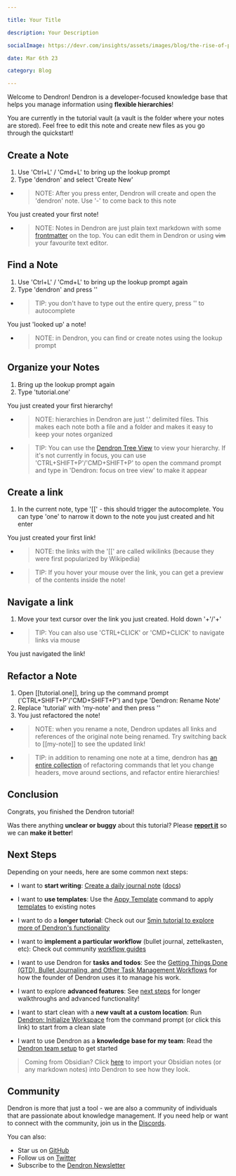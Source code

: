 ```yaml
---

title: Your Title

description: Your Description

socialImage: https://devr.com/insights/assets/images/blog/the-rise-of-privacy-enhancing-technology/thumb.png

date: Mar 6th 23

category: Blog

---
```


Welcome to Dendron! Dendron is a developer-focused knowledge base that helps you manage information using **flexible hierarchies**!

You are currently in the tutorial vault (a vault is the folder where your notes are stored). Feel free to edit this note and create new files as you go through the quickstart!

## Create a Note

1. Use 'Ctrl+L' / 'Cmd+L' to bring up the lookup prompt
1. Type 'dendron' and select 'Create New'

- > NOTE: After you press enter, Dendron will create and open the 'dendron' note. Use '<CTRL>-<TAB>' to come back to this note

You just created your first note!

- > NOTE: Notes in Dendron are just plain text markdown with some [frontmatter](https://wiki.dendron.so/notes/ffec2853-c0e0-4165-a368-339db12c8e4b) on the top. You can edit them in Dendron or using ~~vim~~ your favourite text editor.

## Find a Note

1. Use 'Ctrl+L' / 'Cmd+L' to bring up the lookup prompt again
1. Type 'dendron' and press '<ENTER>'

- > TIP: you don't have to type out the entire query, press '<TAB>' to autocomplete

You just 'looked up' a note!

- > NOTE: in Dendron, you can find or create notes using the lookup prompt

## Organize your Notes

1. Bring up the lookup prompt again
1. Type 'tutorial.one'

You just created your first hierarchy!

- > NOTE: hierarchies in Dendron are just '.' delimited files. This makes each note both a file and a folder and makes it easy to keep your notes organized

- > TIP: You can use the [Dendron Tree View](https://wiki.dendron.so/notes/hur7r6gr3kqa56s2vme986j) to view your hierarchy. If it's not currently in focus, you can use 'CTRL+SHIFT+P'/'CMD+SHIFT+P' to open the command prompt and type in 'Dendron: focus on tree view' to make it appear

## Create a link

1. In the current note, type '[[' - this should trigger the autocomplete. You can type 'one' to narrow it down to the note you just created and hit enter
<!-- Enter '[[' below-->

<!-- End space-->

You just created your first link!

- > NOTE: the links with the '[[' are called wikilinks (because they were first popularized by Wikipedia)
- > TIP: If you hover your mouse over the link, you can get a preview of the contents inside the note!

## Navigate a link

1. Move your text cursor over the link you just created. Hold down '<CTRL>+<ENTER>'/'<CMD>+<ENTER>'

- > TIP: You can also use 'CTRL+CLICK' or 'CMD+CLICK' to navigate links via mouse

You just navigated the link!

## Refactor a Note

1. Open [[tutorial.one]], bring up the command prompt ('CTRL+SHIFT+P'/'CMD+SHIFT+P') and type 'Dendron: Rename Note'
1. Replace 'tutorial' with 'my-note' and then press '<ENTER>'
1. You just refactored the note!

- > NOTE: when you rename a note, Dendron updates all links and references of the original note being renamed. Try switching back to [[my-note]] to see the updated link!
- > TIP: in addition to renaming one note at a time, dendron has [an entire collection](https://wiki.dendron.so/notes/srajljj10V2dl19nCSFiC) of refactoring commands that let you change headers, move around sections, and refactor entire hierarchies!

## Conclusion

Congrats, you finished the Dendron tutorial!

Was there anything **unclear or buggy** about this tutorial? Please [**report it**](https://github.com/dendronhq/dendron/discussions/3266) so we can **make it better**!

## Next Steps

Depending on your needs, here are some common next steps:

- I want to **start writing**: [Create a daily journal note](command:dendron.createDailyJournalNote) ([docs](https://wiki.dendron.so/notes/ogIUqY5VDCJP28G3cAJhd))

- I want to **use templates**: Use the [Appy Template](https://wiki.dendron.so/notes/ftohqknticu6bw4cfmzskq6) command to apply [templates](https://wiki.dendron.so/notes/861cbdf8-102e-4633-9933-1f3d74df53d2) to existing notes

- I want to do a **longer tutorial**: Check out our [5min tutorial to explore more of Dendron's functionality](https://wiki.dendron.so/notes/678c77d9-ef2c-4537-97b5-64556d6337f1/)

- I want to **implement a particular workflow** (bullet journal, zettelkasten, etc): Check out community [workflow guides](https://wiki.dendron.so/notes/9313b845-d9bf-42c9-aad1-0da34794ce26)

- I want to use Dendron for **tasks and todos**: See the [Getting Things Done (GTD), Bullet Journaling, and Other Task Management Workflows](https://wiki.dendron.so/notes/ordz7r99w1v099v14hrwgnp) for how the founder of Dendron uses it to manage his work.

- I want to explore **advanced features**: See [next steps](https://wiki.dendron.so/notes/TflY5kn29HOLpp1pWT9tP) for longer walkthroughs and advanced functionality!

- I want to start clean with a **new vault at a custom location**: Run [Dendron: Initialize Workspace](command:dendron.initWS) from the command prompt (or click this link) to start from a clean slate

- I want to use Dendron as a **knowledge base for my team**: Read the [Dendron team setup](https://wiki.dendron.so/notes/98f6d928-3f61-49fb-9c9e-70c27d25f838) to get started

> Coming from Obsidian? Click [here](command:dendron.importObsidianPod) to import your Obsidian notes (or any markdown notes) into Dendron to see how they look.

## Community

Dendron is more that just a tool - we are also a community of individuals that are passionate about knowledge management. If you need help or want to connect with the community, join us in the [Discords](https://link.dendron.so/discord).

You can also:

- Star us on [GitHub](https://github.com/dendronhq/dendron)
- Follow us on [Twitter](https://twitter.com/dendronhq)
- Subscribe to the [Dendron Newsletter](https://link.dendron.so/newsletter)


